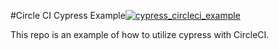 #Circle CI Cypress Example[![cypress_circleci_example](https://img.shields.io/endpoint?url=https://dashboard.cypress.io/badge/count/gno9te/main&style=flat&logo=cypress)](https://dashboard.cypress.io/projects/gno9te/runs)

This repo is an example of how to utilize cypress with CircleCI. 